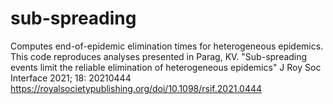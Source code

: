 # sub-spreading
Computes end-of-epidemic elimination times for heterogeneous epidemics. This code reproduces analyses presented in Parag, KV. "Sub-spreading events limit the reliable elimination of heterogeneous epidemics" J Roy Soc Interface 2021; 18: 20210444 https://royalsocietypublishing.org/doi/10.1098/rsif.2021.0444
